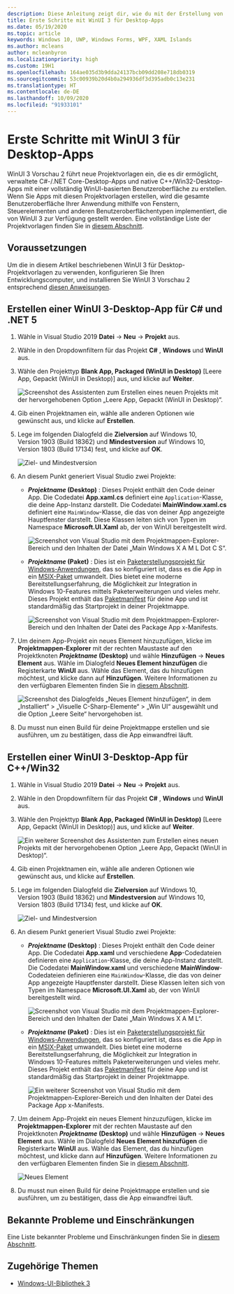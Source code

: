 ```yaml
---
description: Diese Anleitung zeigt dir, wie du mit der Erstellung von .NET- und C++/Win32-Desktop Apps mit einer WinUI 3-Benutzeroberfläche beginnen kannst.
title: Erste Schritte mit WinUI 3 für Desktop-Apps
ms.date: 05/19/2020
ms.topic: article
keywords: Windows 10, UWP, Windows Forms, WPF, XAML Islands
ms.author: mcleans
author: mcleanbyron
ms.localizationpriority: high
ms.custom: 19H1
ms.openlocfilehash: 164ae035d3b9dda24137bcb09dd208e718db0319
ms.sourcegitcommit: 53c00939b20d4b0a294936df3d395adb0c13e231
ms.translationtype: HT
ms.contentlocale: de-DE
ms.lasthandoff: 10/09/2020
ms.locfileid: "91933101"
---
```

# <a name="get-started-with-winui-3-for-desktop-apps"></a>Erste Schritte mit WinUI 3 für Desktop-Apps

WinUI 3 Vorschau 2 führt neue Projektvorlagen ein, die es dir ermöglicht, verwaltete C#-/.NET Core-Desktop-Apps und native C++/Win32-Desktop-Apps mit einer vollständig WinUI-basierten Benutzeroberfläche zu erstellen. Wenn Sie Apps mit diesen Projektvorlagen erstellen, wird die gesamte Benutzeroberfläche Ihrer Anwendung mithilfe von Fenstern, Steuerelementen und anderen Benutzeroberflächentypen implementiert, die von WinUI 3 zur Verfügung gestellt werden. Eine vollständige Liste der Projektvorlagen finden Sie in [diesem Abschnitt](index.md#project-templates-for-winui-3).

## <a name="prerequisites"></a>Voraussetzungen

Um die in diesem Artikel beschriebenen WinUI 3 für Desktop-Projektvorlagen zu verwenden, konfigurieren Sie Ihren Entwicklungscomputer, und installieren Sie WinUI 3 Vorschau 2 entsprechend [diesen Anweisungen](index.md#install-winui-3-preview-2).

## <a name="create-a-winui-3-desktop-app-for-c-and-net-5"></a>Erstellen einer WinUI 3-Desktop-App für C# und .NET 5

1. Wähle in Visual Studio 2019 **Datei** -> **Neu** -> **Projekt** aus.

2. Wähle in den Dropdownfiltern für das Projekt **C#** , **Windows** und **WinUI** aus.

3. Wähle den Projekttyp **Blank App, Packaged (WinUI in Desktop)** [Leere App, Gepackt (WinUI in Desktop)] aus, und klicke auf **Weiter**.

    ![Screenshot des Assistenten zum Erstellen eines neuen Projekts mit der hervorgehobenen Option „Leere App, Gepackt (WinUI in Desktop)“.](images/WinUI-csharp-newproject.png)

4. Gib einen Projektnamen ein, wähle alle anderen Optionen wie gewünscht aus, und klicke auf **Erstellen**.

5. Lege im folgenden Dialogfeld die **Zielversion** auf Windows 10, Version 1903 (Build 18362) und **Mindestversion** auf Windows 10, Version 1803 (Build 17134) fest, und klicke auf **OK**.

    ![Ziel- und Mindestversion](images/WinUI-min-target-version.png)

6. An diesem Punkt generiert Visual Studio zwei Projekte:

    * ***Projektname* (Desktop)** : Dieses Projekt enthält den Code deiner App. Die Codedatei **App.xaml.cs** definiert eine `Application`-Klasse, die deine App-Instanz darstellt. Die Codedatei **MainWindow.xaml.cs** definiert eine `MainWindow`-Klasse, die das von deiner App angezeigte Hauptfenster darstellt. Diese Klassen leiten sich von Typen im Namespace **Microsoft.UI.Xaml** ab, der von WinUI bereitgestellt wird.

        ![Screenshot von Visual Studio mit dem Projektmappen-Explorer-Bereich und den Inhalten der Datei „Main Windows X A M L Dot C S“.](images/WinUI-csharp-appproject.png)

    * ***Projektname* (Paket)** : Dies ist ein [Paketerstellungsprojekt für Windows-Anwendungen](/windows/msix/desktop/desktop-to-uwp-packaging-dot-net), das so konfiguriert ist, dass es die App in ein [MSIX-Paket](/windows/msix/overview) umwandelt. Dies bietet eine moderne Bereitstellungserfahrung, die Möglichkeit zur Integration in Windows 10-Features mittels Paketerweiterungen und vieles mehr. Dieses Projekt enthält das [Paketmanifest](/uwp/schemas/appxpackage/uapmanifestschema/schema-root) für deine App und ist standardmäßig das Startprojekt in deiner Projektmappe.

        ![Screenshot von Visual Studio mit dem Projektmappen-Explorer-Bereich und den Inhalten der Datei des Package App x-Manifests.](images/WinUI-csharp-packageproject.png)

7. Um deinem App-Projekt ein neues Element hinzuzufügen, klicke im **Projektmappen-Explorer** mit der rechten Maustaste auf den Projektknoten ***Projektname* (Desktop)** und wähle **Hinzufügen** -> **Neues Element** aus. Wähle im Dialogfeld **Neues Element hinzufügen** die Registerkarte **WinUI** aus. Wähle das Element, das du hinzufügen möchtest, und klicke dann auf **Hinzufügen**. Weitere Informationen zu den verfügbaren Elementen finden Sie in [diesem Abschnitt](index.md#item-templates-for-winui-3).

    ![Screenshot des Dialogfelds „Neues Element hinzufügen“, in dem „Installiert“ > „Visuelle C-Sharp-Elemente“ > „Win UI“ ausgewählt und die Option „Leere Seite“ hervorgehoben ist.](images/WinUI-csharp-newitem.png)

8. Du musst nun einen Build für deine Projektmappe erstellen und sie ausführen, um zu bestätigen, dass die App einwandfrei läuft.

## <a name="create-a-winui-3-desktop-app-for-cwin32"></a>Erstellen einer WinUI 3-Desktop-App für C++/Win32

1. Wähle in Visual Studio 2019 **Datei** -> **Neu** -> **Projekt** aus.

2. Wähle in den Dropdownfiltern für das Projekt **C#** , **Windows** und **WinUI** aus.

3. Wähle den Projekttyp **Blank App, Packaged (WinUI in Desktop)** [Leere App, Gepackt (WinUI in Desktop)] aus, und klicke auf **Weiter**.

    ![Ein weiterer Screenshot des Assistenten zum Erstellen eines neuen Projekts mit der hervorgehobenen Option „Leere App, Gepackt (WinUI in Desktop)“.](images/WinUI-cpp-newproject.png)

4. Gib einen Projektnamen ein, wähle alle anderen Optionen wie gewünscht aus, und klicke auf **Erstellen**.

5. Lege im folgenden Dialogfeld die **Zielversion** auf Windows 10, Version 1903 (Build 18362) und **Mindestversion** auf Windows 10, Version 1803 (Build 17134) fest, und klicke auf **OK**.

    ![Ziel- und Mindestversion](images/WinUI-min-target-version.png)

6. An diesem Punkt generiert Visual Studio zwei Projekte:

    * ***Projektname* (Desktop)** : Dieses Projekt enthält den Code deiner App. Die Codedatei **App.xaml** und verschiedene **App**-Codedateien definieren eine `Application`-Klasse, die deine App-Instanz darstellt. Die Codedatei **MainWindow.xaml** und verschiedene **MainWindow**-Codedateien definieren eine `MainWindow`-Klasse, die das von deiner App angezeigte Hauptfenster darstellt. Diese Klassen leiten sich von Typen im Namespace **Microsoft.UI.Xaml** ab, der von WinUI bereitgestellt wird.

        ![Screenshot von Visual Studio mit dem Projektmappen-Explorer-Bereich und den Inhalten der Datei „Main Windows X A M L“.](images/WinUI-cpp-appproject.png)

    * ***Projektname* (Paket)** : Dies ist ein [Paketerstellungsprojekt für Windows-Anwendungen](/windows/msix/desktop/desktop-to-uwp-packaging-dot-net), das so konfiguriert ist, dass es die App in ein [MSIX-Paket](/windows/msix/overview) umwandelt. Dies bietet eine moderne Bereitstellungserfahrung, die Möglichkeit zur Integration in Windows 10-Features mittels Paketerweiterungen und vieles mehr. Dieses Projekt enthält das [Paketmanifest](/uwp/schemas/appxpackage/uapmanifestschema/schema-root) für deine App und ist standardmäßig das Startprojekt in deiner Projektmappe.

        ![Ein weiterer Screenshot von Visual Studio mit dem Projektmappen-Explorer-Bereich und den Inhalten der Datei des Package App x-Manifests.](images/WinUI-cpp-packageproject.png)

7. Um deinem App-Projekt ein neues Element hinzuzufügen, klicke im **Projektmappen-Explorer** mit der rechten Maustaste auf den Projektknoten ***Projektname* (Desktop)** und wähle **Hinzufügen** -> **Neues Element** aus. Wähle im Dialogfeld **Neues Element hinzufügen** die Registerkarte **WinUI** aus. Wähle das Element, das du hinzufügen möchtest, und klicke dann auf **Hinzufügen**. Weitere Informationen zu den verfügbaren Elementen finden Sie in [diesem Abschnitt](index.md#item-templates-for-winui-3).

    ![Neues Element](images/WinUI-cpp-newitem.png)

8. Du musst nun einen Build für deine Projektmappe erstellen und sie ausführen, um zu bestätigen, dass die App einwandfrei läuft.

## <a name="known-issues-and-limitations"></a>Bekannte Probleme und Einschränkungen

Eine Liste bekannter Probleme und Einschränkungen finden Sie in [diesem Abschnitt](index.md#preview-2-limitations-and-known-issues).

## <a name="related-topics"></a>Zugehörige Themen

* [Windows-UI-Bibliothek 3](index.md)